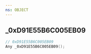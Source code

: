 ```yaml
---
ns: OBJECT
---
```

## _0xD91E55B6C005EB09

```c
// 0xD91E55B6C005EB09
Any _0xD91E55B6C005EB09();
```

